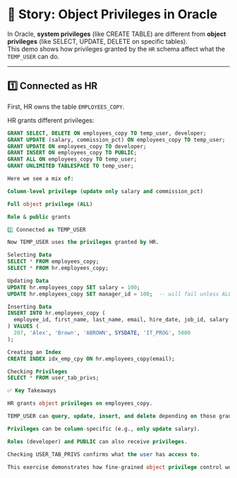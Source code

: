 # 🔑 Story: Object Privileges in Oracle

In Oracle, **system privileges** (like CREATE TABLE) are different from **object privileges** (like SELECT, UPDATE, DELETE on specific tables).  
This demo shows how privileges granted by the `HR` schema affect what the `TEMP_USER` can do.

---

## 1️⃣ Connected as HR

First, HR owns the table `EMPLOYEES_COPY`.  

HR grants different privileges:

```sql
GRANT SELECT, DELETE ON employees_copy TO temp_user, developer;
GRANT UPDATE (salary, commission_pct) ON employees_copy TO temp_user;
GRANT UPDATE ON employees_copy TO developer;
GRANT INSERT ON employees_copy TO PUBLIC;
GRANT ALL ON employees_copy TO temp_user;
GRANT UNLIMITED TABLESPACE TO temp_user;

Here we see a mix of:

Column-level privilege (update only salary and commission_pct)

Full object privilege (ALL)

Role & public grants

2️⃣ Connected as TEMP_USER

Now TEMP_USER uses the privileges granted by HR.

Selecting Data
SELECT * FROM employees_copy;
SELECT * FROM hr.employees_copy;

Updating Data
UPDATE hr.employees_copy SET salary = 100;
UPDATE hr.employees_copy SET manager_id = 100;  -- will fail unless ALL was granted

Inserting Data
INSERT INTO hr.employees_copy (
  employee_id, first_name, last_name, email, hire_date, job_id, salary
) VALUES (
  207, 'Alex', 'Brown', 'ABROWN', SYSDATE, 'IT_PROG', 5000
);

Creating an Index
CREATE INDEX idx_emp_cpy ON hr.employees_copy(email);

Checking Privileges
SELECT * FROM user_tab_privs;

✅ Key Takeaways

HR grants object privileges on employees_copy.

TEMP_USER can query, update, insert, and delete depending on those grants.

Privileges can be column-specific (e.g., only update salary).

Roles (developer) and PUBLIC can also receive privileges.

Checking USER_TAB_PRIVS confirms what the user has access to.

This exercise demonstrates how fine-grained object privilege control works in Oracle Database.
